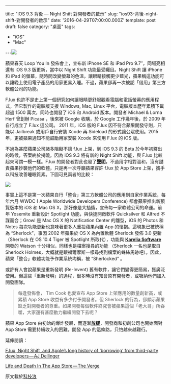 ---

title: "iOS 9.3 背後 — Night Shift 對開發者的啟示"
slug: "ios93-背後-night-shift-對開發者的啟示"
date: '2016-04-29T07:00:00.000Z'
template: post
draft: false
category: "桌面"
tags:

- "iOS"
- "Mac"

---![](/media/1__BXcCJJn__jr__xrzHlZZ1yEg.jpeg)

蘋果春天 Loop You In 發佈會上，宣布新 iPhone SE 和 iPad Pro 9.7″，同場亮相還有 iOS 9.3 版更新，當中以 Night Shift 功能最受矚目。Night Shift 讓 iPhone 和 iPad 的螢幕，隨時間改變螢幕的色溫，讓眼睛接觸更少藍光，蘋果稱這功能可以讓晚上使用電子產品的用家更易入睡。不過，蘋果卻再一次被詬「借用」第三方軟體公司的功能。

F.lux 也許不是史上第一個研究如何讓眼睛更舒服觀看電腦和電話螢幕的應用程式，但它製作的電腦版支援 Windows, Mac, Linux 平台，電腦版本歷年累積下載超過 1500 萬次，同時也開發了 iOS 和 Android 版本。開發者 Michael & Lorna Herf 曾創辦 Picasa ，後來被 Google 收購，於 Google 工作幾年後，於 2009 年自行成立了 F.lux 這公司。 2011 年，iOS 版的 F.lux 因不符合蘋果開發守則，只能以 Jailbreak 或用戶自行安裝 Xcode 再 Sideload 的形式讓公眾使用。2015 年，更被蘋果通知不能鼓勵用家安裝 Xcode 來使用 F.lux 的 iOS 版。

不過為甚麼蘋果公司諸多阻礙不讓 f.lux 上架，到 iOS 9.3 的 Beta 於今年初釋出的時候，答案終於揭曉。因為 iOS 9.3 將有新的 Night Shift 功能，與 F.lux 比較起來可謂一模一樣。F.lux 的開發者對此也發了[**聲明**](https://justgetflux.com/news/2016/01/14/apple.html)，不過用字相對溫和，沒有譴責蘋果抄襲他們的軟體，只是再一次呼籲蘋果容許 f.lux 於 App Store 上架，攜手以科技改善睡眠質素。下圖可見兩者的比較：

![](/media/0_LMEI4M0OTqmyyDZO.png)

事實上這不是第一次蘋果自行「整合」第三方軟體公司的應用到自家作業系統，每年六月 WWDC ( Apple Worldwide Developers Conference) 都會蘋果推出新預覽版本的 iOS 和 Mac OS X，那好像是大抽獎，宣佈每一家軟體公司的命運。前年 Yosemite 重新設計 Spotlight 功能，與快捷開啟軟件 Quicksilver 和 Alfred 不謀而合；Growl 是 Mac OS X 的 Notification Center 的雛型，iOS 的 Photos 和 Notes 每次功能更新也意味著更多人重投蘋果內置 App 的懷抱。這現象已被統稱為 “Sherlock”，事因 2002 年蘋果於 OS X 為內置軟體 Sherlock 發佈 3.0 更新（Sherlock 在 OS 10.4 Tiger 被 Spotlight 所取代），功能與 [**Karelia Software**](http://www.karelia.com/) 開發的 Watson 十分相似，同樣也是檔案搜尋的功能 （Sherlock 一名也是取自 Sherlock Holmes，大概就是跟福爾摩斯一樣尋找到檔案的蛛絲馬跡吧）。因此，蘋果「整合」軟體功能予作業系統均稱，被 “Sherlocked” 。

或許有人會說蘋果是重新發明 (Re-Invent) 舊有軟件，讓它們變得更簡易，獲廣泛使用。但這些「重新發明」的過程，很多時沒有知會原有開發者，或吸納他們加入開發團隊。

> 每逢發佈會， Tim Cook 也愛宣布 App Store 上架應用的數量創新高，或累積 App Store 收益有多少付予開發者。但 Sherlock 的行為，卻顯示蘋果缺乏對開發者的尊重。如果開發每個軟件終究會被蘋果這個「老大哥」所吞噬，大家還有甚麼動力繼續開發下去呢？

蘋果 App Store 由初始的爆炸發展，而逐漸[**放緩**](http://www.wsj.com/articles/apples-app-store-sales-hit-20-billion-signs-of-slower-growth-emerge-1452087004)，開發商和初創公司也開始面對 App Store 需要持續收入的困難。開發 App 的這條路，只怕越來越難行。

延伸閱讀：

[F.lux, Night Shift, and Apple’s long history of ‘borrowing’ from third-party developers — AJ Dellinger](http://www.dailydot.com/technology/apple-flux-ios-93-sherlock/)

[Life and Death In The App Store — The Verge](http://www.theverge.com/2016/3/2/11140928/app-store-economy-apple-android-pixite-bankruptcy)

原文載於[科技浪](https://www.thewave.hk/behind-ios-9-3/)
